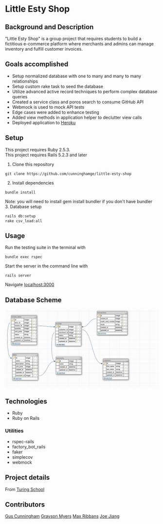 # Little Esty Shop

## Background and Description

"Little Esty Shop" is a group project that requires students to build a fictitious e-commerce platform where merchants and admins can manage inventory and fulfill customer invoices.


## Goals accomplished 
- Setup normalized database with one to many and many to many relationships
- Setup custom rake task to seed the database
- Utilize advanced active record techniques to perform complex database queries
- Created a service class and poros search to consume GitHub API
- Webmock is used to mock API tests
- Edge cases were added to enhance testing
- Added view methods in application helper to declutter view calls 
- Deployed application to [Heroku](https://gentle-forest-90792.herokuapp.com/admin)

## Setup
This project requires Ruby 2.5.3.  
This project requires Rails 5.2.3 and later  
1. Clone this repository
```
git clone https://github.com/cunninghamge/little-esty-shop
```
2. Install dependencies
```
bundle install
```
Note: you will need to install gem install bundler if you don't have bundler  
3. Database setup
```
rails db:setup
rake csv_load:all
```
## Usage
Run the testing suite in the terminal with
```
bundle exec rspec
```
Start the server in the command line with 
```
rails server
```
Navigate [localhost:3000](http://localhost:3000)

## Database Scheme
![Schema](media/database_schema.png)

## Technologies
- Ruby
- Ruby on Rails
### Utilities
- rspec-rails
- factory_bot_rails
- faker
- simplecov
- webmock


## Project details 
From [Turing School](https://github.com/turingschool-examples/little-esty-shop)

## Contributors
[Gus Cunningham](https://github.com/cunninghamge)
[Grayson Myers](https://github.com/GrayMyers)
[Max Ribbans](https://github.com/ribbansmax)
[Joe Jiang](https://github.com/ninesky00)
